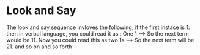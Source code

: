 Look and Say
============
The look and say sequence invloves the following; 
if the first instace is 1:
then in verbal language, you could read it as : One 1 --> So the next term would be 11.
Now you could read this as two 1s --> So the next term will be 21.
and so on and so forth
